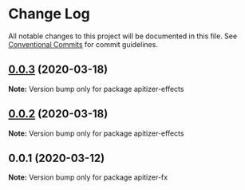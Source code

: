 # Change Log

All notable changes to this project will be documented in this file.
See [Conventional Commits](https://conventionalcommits.org) for commit guidelines.

## [0.0.3](https://github.com/jeanfortheweb/apitizer/compare/v0.0.2...v0.0.3) (2020-03-18)

**Note:** Version bump only for package apitizer-effects





## [0.0.2](https://github.com/jeanfortheweb/apitizer/compare/v0.0.1...v0.0.2) (2020-03-18)

**Note:** Version bump only for package apitizer-effects





## 0.0.1 (2020-03-12)

**Note:** Version bump only for package apitizer-fx
